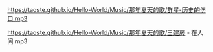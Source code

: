 
https://taoste.github.io/Hello-World/Music/那年夏天的歌/群星-历史的伤口.mp3

https://taoste.github.io/Hello-World/Music/那年夏天的歌/王建房 - 在人间.mp3


